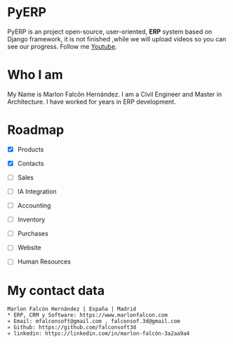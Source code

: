 # PyERP
PyERP is an project open-source, user-oriented, **ERP** system based on Django framework, it is not finished ,while we will upload videos so you can see our progress. Follow me [Youtube](https://www.youtube.com/channel/UCM93kgnjXu393jgKjjSkUjQ).


# Who I am
My Name is Marlon Falcón Hernández. I am a Civil Engineer and Master in Architecture. I have worked for years in ERP development.

# Roadmap
- [x] Products  
- [x] Contacts  
- [ ] Sales
- [ ] IA Integration
- [ ] Accounting
- [ ] Inventory
- [ ] Purchases
- [ ] Website
- [ ] Human Resources



# My contact data
```
Marlon Falcón Hernández | España | Madrid
* ERP, CRM y Software: https://www.marlonfalcon.com
» Email: mfalconsoft@gmail.com , falconsof.3d@gmail.com
» Github: https://github.com/falconsoft3d
» linkedin: https://linkedin.com/in/marlon-falcón-3a2aa9a4
```

